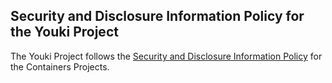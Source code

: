 ## Security and Disclosure Information Policy for the Youki Project

The Youki Project follows the [Security and Disclosure Information Policy](https://github.com/containers/common/blob/main/SECURITY.md) for the Containers Projects.
